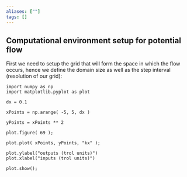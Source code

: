 ```yaml
---
aliases: [""]
tags: []
---
```


## Computational environment setup for potential flow

First we need to setup the grid that will form the space in which the flow occurs, hence we define the domain size as well as the step interval (resolution of our grid):

```jupyter
import numpy as np
import matplotlib.pyplot as plot

dx = 0.1

xPoints = np.arange( -5, 5, dx )

yPoints = xPoints ** 2

plot.figure( 69 );

plot.plot( xPoints, yPoints, "kx" );

plot.ylabel("outputs (trol units)")
plot.xlabel("inputs (trol units)")  

plot.show();
```

